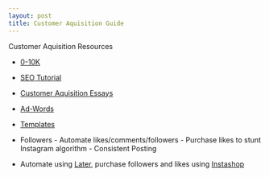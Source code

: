 ```yaml
---
layout: post
title: Customer Aquisition Guide
---
```


<div class="message">
  Customer Aquisition Resources
</div>

* [0-10K](https://sumo.com/stories/0-10k-nat-eliason?src=nat)

* [SEO Tutorial](https://medium.com/startup-grind/seo-is-not-hard-a-step-by-step-seo-tutorial-for-beginners-that-will-get-you-ranked-every-single-1b903b3ab6bb
)

* [Customer Aquisition Essays](https://brianbalfour.com/essays/customer-acquisition)

* [Ad-Words](https://www.shopify.com/blog/16909640-how-to-spend-your-first-100-on-google-adwords)

* [Templates](https://usefyi.com/templates/marketing-templates/)

* Followers - Automate likes/comments/followers - Purchase likes to stunt Instagram algorithm - Consistent Posting

* Automate using [Later](https://later.com), purchase followers and likes using [Instashop](https://instashop.today)
